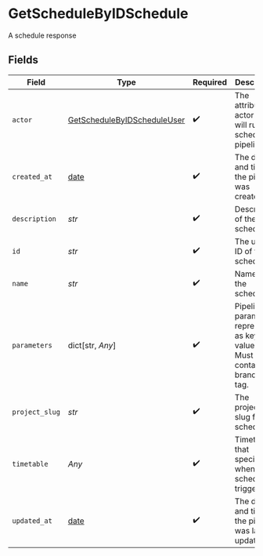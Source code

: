 # GetScheduleByIDSchedule

A schedule response


## Fields

| Field                                                                                 | Type                                                                                  | Required                                                                              | Description                                                                           | Example                                                                               |
| ------------------------------------------------------------------------------------- | ------------------------------------------------------------------------------------- | ------------------------------------------------------------------------------------- | ------------------------------------------------------------------------------------- | ------------------------------------------------------------------------------------- |
| `actor`                                                                               | [GetScheduleByIDScheduleUser](../../models/operations/getschedulebyidscheduleuser.md) | :heavy_check_mark:                                                                    | The attribution actor who will run the scheduled pipeline.                            |                                                                                       |
| `created_at`                                                                          | [date](https://docs.python.org/3/library/datetime.html#date-objects)                  | :heavy_check_mark:                                                                    | The date and time the pipeline was created.                                           |                                                                                       |
| `description`                                                                         | *str*                                                                                 | :heavy_check_mark:                                                                    | Description of the schedule.                                                          |                                                                                       |
| `id`                                                                                  | *str*                                                                                 | :heavy_check_mark:                                                                    | The unique ID of the schedule.                                                        |                                                                                       |
| `name`                                                                                | *str*                                                                                 | :heavy_check_mark:                                                                    | Name of the schedule.                                                                 |                                                                                       |
| `parameters`                                                                          | dict[str, *Any*]                                                                      | :heavy_check_mark:                                                                    | Pipeline parameters represented as key-value pairs. Must contain branch or tag.       |                                                                                       |
| `project_slug`                                                                        | *str*                                                                                 | :heavy_check_mark:                                                                    | The project-slug for the schedule                                                     | gh/CircleCI-Public/api-preview-docs                                                   |
| `timetable`                                                                           | *Any*                                                                                 | :heavy_check_mark:                                                                    | Timetable that specifies when a schedule triggers.                                    |                                                                                       |
| `updated_at`                                                                          | [date](https://docs.python.org/3/library/datetime.html#date-objects)                  | :heavy_check_mark:                                                                    | The date and time the pipeline was last updated.                                      |                                                                                       |